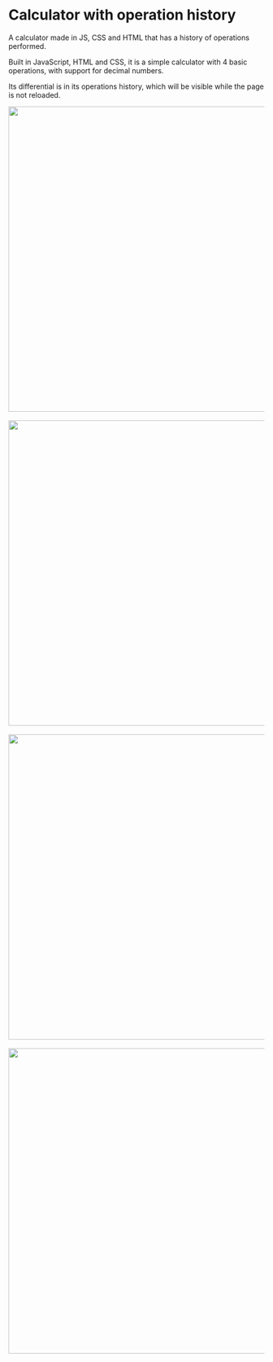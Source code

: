 # Calculator with operation history

<span>
  <p>A calculator made in JS, CSS and HTML that has a history of operations performed.</p>
  <p>Built in JavaScript, HTML and CSS, it is a simple calculator with 4 basic operations, with support for decimal numbers.</p>
  <p>Its differential is in its operations history, which will be visible while the page is not reloaded.</p>

  <img src="https://user-images.githubusercontent.com/58227029/219523627-7c1f1e2b-3863-4b01-87b4-804ddfc7633c.jpg" width="600px">
  <br><br>
  
  <img src="https://user-images.githubusercontent.com/58227029/219523631-f1b89274-e911-4ef3-8fc6-65639d9ef7d8.jpg" width="600px">
  <br><br>
  
  <img src="https://user-images.githubusercontent.com/58227029/219523634-96c242d7-ce6f-4b38-af8c-f352a5722a4f.jpg" width="600px">
  <br><br>
  
  <img src="https://user-images.githubusercontent.com/58227029/219523636-f7788f29-494c-4f49-a111-b25eb4f32176.jpg" width="600px">
  <br><br>

</span>
